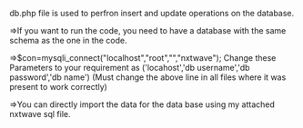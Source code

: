 db.php file is used to perfron insert and update operations on the database. 

=>If you want to run the code, you need to have a database with the same schema as the one in the code.

=>$con=mysqli_connect("localhost","root","","nxtwave"); Change these Parameters to your requirement as ('locahost','db username','db password','db name')
  (Must change the above line in all files where it was present to work correctly)

  
=>You can directly import the data for the data base using my attached nxtwave sql file.
